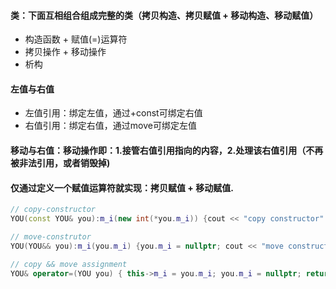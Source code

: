 #### 类：下面互相组合组成完整的类（拷贝构造、拷贝赋值 + 移动构造、移动赋值）
  - 构造函数 + 赋值(=)运算符
  - 拷贝操作 + 移动操作
  - 析构

#### 左值与右值
  - 左值引用：绑定左值，通过+const可绑定右值
  - 右值引用：绑定右值，通过move可绑定左值

#### 移动与右值：移动操作即：1.接管右值引用指向的内容，2.处理该右值引用（不再被非法引用，或者销毁掉)

#### 仅通过定义一个赋值运算符就实现：拷贝赋值 + 移动赋值.

  ```c++
  // copy-constructor
  YOU(const YOU& you):m_i(new int(*you.m_i)) {cout << "copy constructor" << endl;}

  // move-construtor
  YOU(YOU&& you):m_i(you.m_i) {you.m_i = nullptr; cout << "move constructor" << endl;}

  // copy && move assignment
  YOU& operator=(YOU you) { this->m_i = you.m_i; you.m_i = nullptr; return *this;}
  ```

